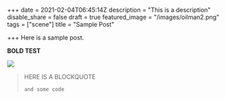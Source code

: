 +++
date = 2021-02-04T06:45:14Z
description = "This is a description"
disable_share = false
draft = true
featured_image = "/images/oilman2.png"
tags = ["scene"]
title = "Sample Post"

+++
Here is a sample post.

**BOLD TEST**

![](/images/Victor_Hugo-Hunchback.jpg)

> HERE IS A BLOCKQUOTE
>
>     and some code